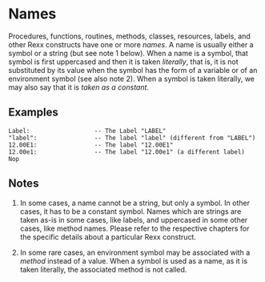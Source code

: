 Names
=====

Procedures, functions, routines, methods, classes, resources, labels, and other Rexx constructs
have one or more _names_. A name is usually either a symbol or a string (but see note 1 below). 
When a name is a symbol, that symbol is first uppercased and then it is taken _literally_, that is, 
it is not substituted by its value when the symbol has the form of a variable or of an environment symbol
(see also note 2). 
When a symbol is taken literally, we may also say that it is _taken as a constant_. 

Examples
--------

```rexx
Label:                  -- The Label "LABEL"
"label":                -- The label "label" (different from "LABEL")
12.00E1:                -- The label "12.00E1"
12.00e1:                -- The label "12.00e1" (a different label)
Nop
```

Notes
-----

1. In some cases, a name cannot be a string, but only a symbol. In other cases, it
   has to be a constant symbol. Names which are strings are taken as-is in some cases,
   like labels, and uppercased in some other cases, like method names.
   Please refer to the respective chapters for the specific details about a
   particular Rexx construct.

2. In some rare cases, an environment symbol may be associated with a _method_ instead of 
   a value. When a symbol is used as a name, as it is taken literally, the associated method is
   not called.
